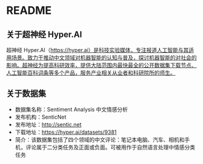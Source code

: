 # README
## 关于超神经 Hyper.AI
超神经 Hyper.AI（https://hyper.ai）是科技实验媒体，专注报道人工智能与其适用场景。致力于推动中文领域对机器智能的认知与普及，探讨机器智能的对社会的影响。超神经为提高科研效率，提供大陆范围内最快最全的公开数据集下载节点、人工智能百科词条等多个产品，服务产业相关从业者和科研院所的师生。

## 关于数据集
- 数据集名称：Sentiment Analysis 中文情感分析
- 发布机构：SenticNet
- 发布地址：http://sentic.net
- 下载地址：https://hyper.ai/datasets/9381
- 简介：该数据集包括了四个领域的中文评论：笔记本电脑、汽车、相机和手机，评论属于二分类任务及正面或负面。可被用作于自然语言处理中情感分类任务

